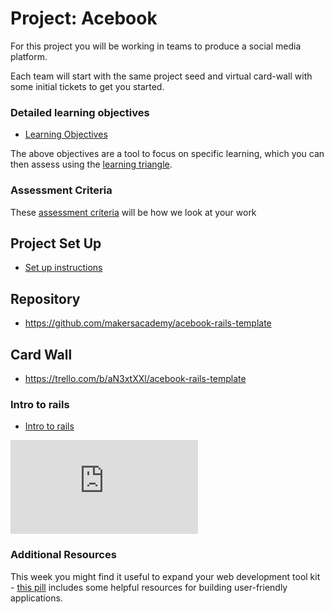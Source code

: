 # Project: Acebook

For this project you will be working in teams to produce a social media platform.

Each team will start with the same project seed and virtual card-wall with some initial tickets to get you started.

### Detailed learning objectives

* [Learning Objectives](learning_objectives.md)

The above objectives are a tool to focus on specific learning, which you can then assess using the [learning triangle](https://github.com/makersacademy/course/blob/master/pills/blooms_taxonomy.md).

### Assessment Criteria

These [assessment criteria](../../final_projects/project_criteria.md) will be how we look at your work

## Project Set Up

* [Set up instructions](../project_setup.md)

## Repository

* https://github.com/makersacademy/acebook-rails-template

## Card Wall

* https://trello.com/b/aN3xtXXl/acebook-rails-template

### Intro to rails

* [Intro to rails](intro_to_rails.md)


![Tracking pixel](https://githubanalytics.herokuapp.com/course/engineering_projects/rails/README.md)

### Additional Resources

This week you might find it useful to expand your web development tool kit - [this pill](../../pills/web_development_tools.md) includes some helpful resources for building user-friendly applications.
